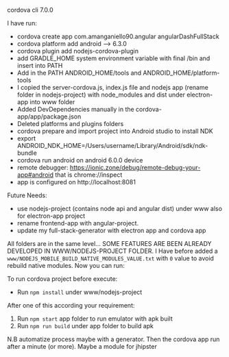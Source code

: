 cordova cli 7.0.0

I have run:
- cordova create app com.amanganiello90.angular angularDashFullStack
- cordova platform add android --> 6.3.0
- cordova plugin add nodejs-cordova-plugin
- add GRADLE_HOME system environment variable with final /bin and insert into PATH
- Add in the PATH ANDROID_HOME/tools and ANDROID_HOME/platform-tools
- I copied the server-cordova.js, index.js file and nodejs app (rename folder in nodejs-project) with node_modules and dist under electron-app into www folder
- Added DevDependencies manually in the cordova-app/app/package.json
- Deleted platforms and plugins folders
- cordova prepare and import project into Android studio to install NDK
- export ANDROID_NDK_HOME=/Users/username/Library/Android/sdk/ndk-bundle
- cordova run android on android 6.0.0 device
- remote debugger: https://ionic.zone/debug/remote-debug-your-app#android that is chrome://inspect 
- app is configured on http://localhost:8081

Future Needs:

- use nodejs-project (contains node api and angular dist) under www also for electron-app project 
- rename frontend-app with angular-project.
- update my full-stack-generator with electron app and cordova app

All folders are in the same level... SOME FEATURES ARE BEEN ALREADY DEVELOPED IN WWW/NODEJS-PROJECT FOLDER.
I Have before added a ```www/NODEJS_MOBILE_BUILD_NATIVE_MODULES_VALUE.txt``` with ```0``` value to avoid rebuild native modules. 
Now you can run:


To run cordova project before execute:
- Run ```npm install``` under www/nodejs-project

After one of this according your requirement:
1) Run ```npm start``` app folder to run emulator with apk built
2) Run ```npm run build``` under app folder to build apk

N.B automatize process maybe with a generator. Then the cordova app run after a minute (or more). Maybe a module for jhipster
